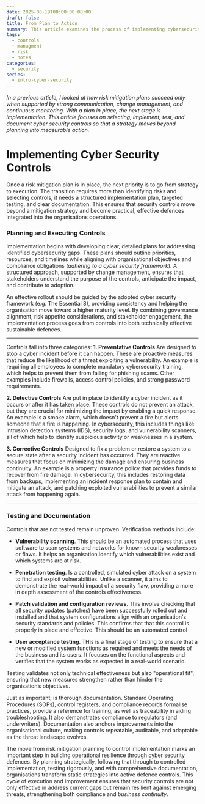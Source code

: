 ```yaml
---
date: 2025-08-19T00:00:00+08:00
draft: false
title: From Plan to Action
summary: This article examines the process of implementing cybersecurity controls, progressing from strategy to implemented controls.  It outlines the steps to plan, execute, and test security defences to effectively address vulnerabilities.  This ensures that controls are not only implemented but also well documented and maintained for effectiveness.
tags:
  - controls
  - managment
  - risk
  - notes
categories:
  - security
series:
  - intro-cyber-security
---
```

*In a previous article, I looked at how risk mitigation plans succeed only when supported by strong communication, change management, and continuous monitoring. With a plan in place, the next stage is implementation. This article focuses on selecting, implement, test, and document cyber security controls so that a strategy moves beyond planning into measurable action.*

#  Implementing Cyber Security Controls

Once a risk mitigation plan is in place, the next priority is to go from strategy to execution. The transition requires more than identifying risks and selecting controls, it needs a structured  implementation plan, targeted  testing, and clear documentation.  This ensures that security controls move beyond a mitigation strategy and become practical, effective defences integrated into the organisations  operations.

### Planning and Executing Controls

Implementation begins with developing clear, detailed plans for addressing identified cybersecurity gaps.  These plans should outline priorities, resources, and timelines while aligning with organisational objectives and compliance obligations (*adhering to a cyber security framework*).   A structured approach, supported by change management, ensures that stakeholders understand the purpose of the controls, anticipate the impact, and contribute to adoption.

An effective rollout should be guided by the adopted cyber security framework (e.g. The Essential 8), providing consistency and helping the organisation move toward a higher maturity level.  By combining governance alignment, risk appetite considerations, and stakeholder engagement, the implementation process goes from controls into both technically effective sustainable defences.

---
Controls fall into three categories:
 **1. Preventative Controls**
Are designed to stop a cyber incident before it can happen. These are proactive measures that reduce the likelihood of a threat exploiting a vulnerability. An example is requiring all employees to complete mandatory cybersecurity training, which helps to prevent them from falling for phishing scams. Other examples include firewalls, access control policies, and strong password requirements.

**2. Detective Controls**
Are put in place to identify a cyber incident as it occurs or after it has taken place. These controls do not prevent an attack, but they are crucial for minimizing the impact by enabling a quick response. An example is a smoke alarm, which doesn't prevent a fire but alerts someone that a fire is happening. In cybersecurity, this includes things like intrusion detection systems (IDS), security logs, and vulnerability scanners, all of which help to identify suspicious activity or weaknesses in a system.

 **3. Corrective Controls**
Designed to fix a problem or restore a system to a secure state after a security incident has occurred. They are reactive measures that focus on minimizing the damage and ensuring business continuity. An example is a property insurance policy that provides funds to recover from fire damage. In cybersecurity, this includes restoring data from backups, implementing an incident response plan to contain and mitigate an attack, and patching exploited vulnerabilities to prevent a similar attack from happening again.

---
### Testing and Documentation

Controls that are not tested remain unproven.  Verification methods include:

- **Vulnerability scanning**.  This should be an automated process that uses software to scan systems and networks for known security weaknesses or flaws.  It helps an organisation identify which vulnerabilities exist and which systems are at risk.

- **Penetration testing**.   Is a controlled, simulated cyber attack on a system to find and exploit vulnerabilities. Unlike a scanner, it aims to demonstrate the real-world impact of a security flaw, providing a more in depth assessment of the controls effectiveness.  

- **Patch validation and configuration reviews**.  This involve checking that all security updates (patches) have been successfully  rolled out and installed and that system configurations align with an organisation's security standards and policies.  This confirms that that this control is properly in place and effective.  This should be an automated control 

- **User acceptance testing**.  THis is a final stage of testing to ensure that a new or modified system functions as required and meets the needs of the business and its users. It focuses on the functional aspects and verifies that the system works as expected in a real-world scenario.

Testing validates not only technical effectiveness but also "operational fit", ensuring that new measures strengthen rather than hinder the organisation’s objectives.

Just as important, is thorough documentation.  Standard Operating Procedures (SOPs), control registers, and compliance records formalise practices, provide a reference for training, as well as traceability in aiding troubleshooting.  It also demonstrates compliance to regulators (and underwriters).  Documentation also anchors improvements into the organisational culture, making controls repeatable, auditable, and adaptable as the threat landscape evolves.


The move from risk mitigation planning to control implementation marks an important step in building operational resilience through cyber security defences.  By planning strategically, following that through to controlled implementation, testing rigorously, and with comprehensive documentation, organisations transform static strategies into active defence controls.  This *cycle* of execution and improvement ensures that security controls are not only effective in address current gaps but remain resilient against emerging threats, strengthening both compliance and  *business continuity*.